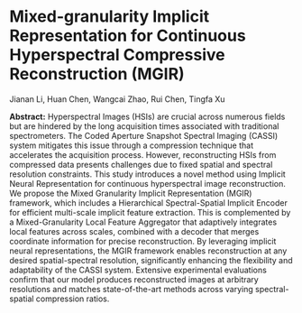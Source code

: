 # Mixed-granularity Implicit Representation for Continuous Hyperspectral Compressive Reconstruction (MGIR)

Jianan Li, Huan Chen, Wangcai Zhao, Rui Chen, Tingfa Xu

**Abstract:** Hyperspectral Images (HSIs) are crucial across numerous fields but are hindered by the long acquisition times associated with traditional spectrometers. The Coded Aperture Snapshot Spectral Imaging (CASSI) system mitigates this issue through a compression technique that accelerates the acquisition process. However, reconstructing HSIs from compressed data presents challenges due to fixed spatial and spectral resolution constraints. This study introduces a novel method using Implicit Neural Representation for continuous hyperspectral image reconstruction. We propose the Mixed Granularity Implicit Representation (MGIR) framework, which includes a Hierarchical Spectral-Spatial Implicit Encoder for efficient multi-scale implicit feature extraction. This is complemented by a Mixed-Granularity Local Feature Aggregator that adaptively integrates local features across scales, combined with a decoder that merges coordinate information for precise reconstruction. By leveraging implicit neural representations, the MGIR framework enables reconstruction at any desired spatial-spectral resolution, significantly enhancing the flexibility and adaptability of the CASSI system. Extensive experimental evaluations confirm that our model produces reconstructed images at arbitrary resolutions and matches state-of-the-art methods across varying spectral-spatial compression ratios.

